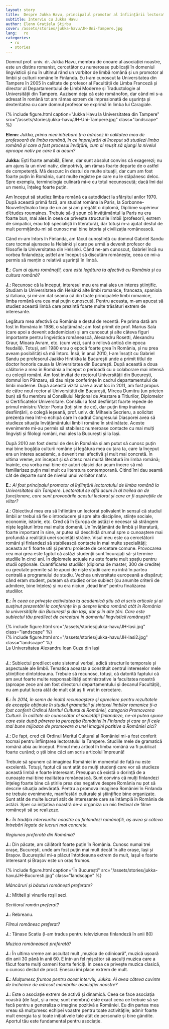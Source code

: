```yaml
---
layout: story
title:  Despre Jukka Havu, principalul promotor al înființării lectoratului de limba română la Universitatea din Tampere
subtitle: Interviu cu Jukka Havu
author: Elenn Grațiela Știrbu
cover: /assets/stories/jukka-havu/JH-Uni-Tampere.jpg
lang:   ro
categories:
  - ro
  - stories
---
```

 
Domnul prof. univ. dr. Jukka Havu, membru de onoare al asociației noastre, este un distins romanist, cercetător cu numeroase publicații în domeniul lingvisticii și nu în ultimul rând un vorbitor de limbă română și un promotor al limbii și culturii române în Finlanda.
Eu l-am cunoscut la Universitatea din Tampere în 2005 în calitate de profesor al Facultății de Limba Franceză și director al Departamentului de Limbi Moderne și Traductologie al Universității din Tampere. Auzisem deja că este românofon, dar când mi s-a adresat în română tot am rămas extrem de impresionată de ușurința și dexteritatea cu care domnul profesor se exprimă în limba lui Caragiale.
 
<div class="row">
  <div class="col-md-6 col-md-offset-3">
    {% include figure.html caption="Jukka Havu la Universitatea din Tampere" src="/assets/stories/jukka-havu/JH-Uni-Tampere.jpg" class="landscape" %}
  </div>
</div>
 
__Elenn__: _Jukka, prima mea întrebare ți-o adresez în calitatea mea de profesoară de limba română, în ce împrejurări ai început să studiezi limba română și care a fost procesul învățării, cum ai reușit să ajungi la nivelul aproape nativ pe care îl ai acum?_
 
__Jukka__: Ești foarte amabilă, Elenn, dar sunt absolut convins că exagerezi; nu am ajuns la un nivel nativ, dimpotrivă, am rămas foarte departe de o astfel de competență. Mă descurc în destul de multe situații, dar cum am fost foarte puțin în România, sunt multe registre pe care nu le stăpânesc deloc. Spre exemplu, terminologia culinară mi-e cu totul necunoscută; dacă îmi dai un meniu, înțeleg foarte puțin.
 
Am început să studiez limba română ca autodidact la sfârșitul anilor 1970. După această primă fază, am studiat româna la Paris, la Sorbonne-Nouvelle/Inalco timp de un an și am pregătit o diplomă, Diplôme supérieur d’études roumaines. Trebuie să-ți spun că învățământul la Paris nu era foarte bun, mai ales în ceea ce privește structurile limbii (profesorii, extrem de simpatici, erau toți specialiști în literatură), dar totuși m-a ajutat destul de mult permițându-mi să cunosc mai bine istoria și civilizația românească.
 
Când m-am întors în Finlanda, am făcut cunoștință cu domnul Gabriel Sandu care tocmai ajunsese la Helsinki și care pe urmă a devenit profesor de filosofie la Universitatea din Helsinki. Când ne-am cunoscut, Gabriel încă nu vorbea finlandeza; astfel am început să discutăm românește, ceea ce mi-a permis să mențin o relativă ușurință în limbă.
 
__E.__: _Cum ai ajuns românofil, care este legătura ta afectivă cu România și cu cultura română?_
 
__J.__: Recunosc că la început, interesul meu era mai ales un interes științific. Studiam la Universitatea din Helsinki alte limbi romanice, franceza, spaniola și italiana, și mi-am dat seama că din toate principalele limbi romanice, limba română era cea mai puțin cunoscută. Pentru aceasta, m-am apucat să studiez această limbă care prezintă foarte multe trăsături extrem de interesante.
 
Legătura mea afectivă cu România e destul de recentă. Pe prima dată am fost în România în 1986, o săptămână; am fost primit de prof. Marius Sala (care apoi a devenit adademician) și am cunoscut și alte câteva figuri importante pentru lingvistica românească, Alexandru Rosetti, Alexandru Graur, Mioara Avram, etc. (cum vezi, sunt o relicvă antică din epoca feudală). Totuși, anii 1980 erau o epocă foarte grea în România, și nu prea aveam posibilități să mă întorc. Însă, în anul 2010, l-am însoțit cu Gabriel Sandu pe profesorul Jaakko Hintikka la București unde a primit titlul de doctor honoris causa la Universitatea din București. După această a doua călătorie a mea în România a început o perioadă cu o colaborare mai intensă cu colegii români. Am fost invitat de rectorul Universității din București, domnul Ion Pânzaru, să dau niște conferințe în cadrul departamentului de limbi moderne. După această vizită care a avut loc în 2011, am fost propus de către noul rector al Universității din București, Mircea Dumitru (un prieten bun) să fiu membru al Consiliului Naţional de Atestare a Titlurilor, Diplomelor si Certificatelor Universitare. Consiliul a fost desființat foarte repede de primul ministru Victor Ponta (toți știm de ce), dar puțin timp înaintea desființării, o colegă ieșeană, prof. univ. dr. Mihaela Secrieru, a solicitat prezența mea într-o echipă care în cadrul Congresului Diasporei avea să studieze situația învățământului limbii române în străinătate. Aceste evenimente mi-au permis să stabilesc numeroase contacte cu mai mulți lingviști și filologi români, mai ales la București și la Iași.
 
După 2010 am fost destul de des în România și am putut să cunosc puțin mai bine bogăția culturii române și legătura mea cu țara ta, care la început era un interes academic, a devenit mai afectivă și mult mai concretă. În ultima vreme, am început și să citesc mai multă literatură îm limba română; înainte, era vorba mai bine de autori clasici dar acum încerc să mă familiarizez puțin mai mult cu literatura contemporană. Citind îmi dau seamă cât de departe sunt de nivelul unui vorbitor nativ.
 
__E.__: _Ai fost principalul promotor al înființării lectoratului de limba română la Universitatea din Tampere. Lectoratul se află acum în al treilea an de funcționare, care sunt provocările acestui lectorat și care ar fi aspirațiile de viitor?_
 
__J.__: Obiectivul meu era să înființăm un lectorat polivalent în sensul că studiul limbii ar trebui să fie o introducere și spre alte discipline, stiințe sociale, economie, istorie, etc. Cred că în Europa de astăzi e necesar să strângem niște legături între mai multe domenii. Un învățământ de limbă și literatură, foarte important în sine, ar putea să deschidă drumul spre o cunoaștere mai profundă a realității unei societăți străine. Visul meu este ca cercetătorii români și finlandezi să stabilească contacte în mai multe specialități; aceasta ar fi foarte util și pentru proiecte de cercetare comune. Provocarea cea mai grea este faptul că astăzi studenții sunt încurajați să-și termine studiile în cinci ani. În diplomele actuale nu este foarte mult spațiu pentru studii opționale. Cuantificarea studiilor (diploma de master, 300 de credite) cu greutate permite să te apuci de niște studii care nu intră în partea centrală a programului de studiu. Vechea universitate europeană a dispărut; când eram student, puteam să studiez orice subiect (cu anumite criterii de admitere, bine înțeles) și nu era niciun „dead line” pentru finalizarea studiilor.
 
__E.__: _În ceea ce privește activitatea ta academică știu că ai scris articole și ai susținut prezentări la conferințe în și despre limba română atât în România la universitățile din București și din Iași, dar și în alte țări. Care este subiectul tău predilect de cercetare în domeniul lingvisticii românești?_

<div class="row">
  <div class="col-md-6">
    {% include figure.html src="/assets/stories/jukka-havu/JH-Iasi.jpg" class="landscape" %}
  </div>
  <div class="col-md-6">
    {% include figure.html src="/assets/stories/jukka-havu/JH-Iasi2.jpg" class="landscape" %}
  </div>
  <div class="text-center">La Universitatea Alexandru Ioan Cuza din Iași</div>
  <br>
</div>

__J.__: Subiectul predilect este sistemul verbal, adică structurile temporale și aspectuale ale limbii. Tematica aceasta a constituit centrul intereselor mele științifice dintotdeauna. Trebuie să recunosc, totuși, că datorită faptului că am avut foarte multe responsabilități administrative la facultatea noastră (aproape zece ani am fost directorul departamentului și decanul Facultății), nu am putut lucra atât de mult cât aș fi vrut în cercetare.
 
__E.__: _În 2014, în semn de înaltă recunoaştere şi apreciere pentru rezultatele de excepţie obţinute în studiul gramaticii şi sintaxei limbilor romanice ți-a fost conferit Ordinul Meritul Cultural al României, categoria Promovarea Culturii. În calitate de cunoscător al societății finlandeze, ne-ai putea spune care este după părerea ta percepția României în Finlanda și care ar fi cele mai bune mijloace de promovare a unei imagini pozitive a României aici?_
 
__J.__: De fapt, cred că Ordinul Meritul Cultural al României mi-a fost conferit tocmai pentru înființarea lectoratului la Tampere. Studiile mele de gramatică română abia au început. Primul meu articol în limba română va fi publicat foarte curând; o știi bine căci am scris articolul împreună!
 
Trebuie să spunem că imaginea României în momentul de față nu este excelentă. Totuși, faptul că sunt atât de mulți studenți care vor să studieze această limbă e foarte interesant. Presupun că există o dorință de a cunoaște mai bine realitatea românească. Sunt convins că mulți finlandezi înțeleg foarte bine că știrile prea des negative despre România nu pot să descrie situația adevărată. Pentru a promova imaginea României în Finlanda ne trebuie evenimente, manifestări culturale și științifice bine organizate. Sunt atât de multe lucruri atât de interesante care se întâmplă în România de astăzi. Sper ca inițiativa noastră de-a organiza un mic festival de filme românești să se realizeze.
 
__E.__:  _În tradiția interviurilor noastre cu finlandezi românofili, aș avea și câteva întrebări legate de lucruri mai concrete._

_Regiunea preferată din România?_

__J.__: Din păcate, am călătorit foarte puțin în România. Cunosc numai trei orașe, București, unde am fost puțin mai mult decât în alte orașe, Iași și Brașov. Bucureștiul mi-a plăcut întotdeauna extrem de mult, Iașul e foarte interesant și Brașov este un oraș frumos.

<div class="row">
  <div class="col-md-6 col-md-offset-3">
    {% include figure.html caption="În București" src="/assets/stories/jukka-havu/JH-Bucuresti.jpg" class="landscape" %}
  </div>
</div>
 
_Mâncăruri și băuturi românești preferate?_

__J.__: Mititeii și vinurile roșii seci.

_Scriitorul român preferat?_

__J.__: Rebreanu.

_Filmul românesc preferat?_

__J.__: Tănase Scatiu (l-am tradus pentru televiziunea finlandeză în anii 80)

_Muzica românească preferată?_

__J.__: În ultima vreme am ascultat mult „muzica de odinioară”, muzică ușoară din anii 30 până în anii 60. E într-un fel mișcător să asculți muzica care a făcut foarte mulți oameni foarte fericiți. În ceea ce privește muzica clasică, o cunosc destul de prost. Enescu îmi place extrem de mult.
 
__E.__: _Mulțumesc frumos pentru acest interviu, Jukka. Ai avea câteva cuvinte de încheiere de adresat membrilor asociației noastre?_
 
__J.__: Este o asociație extrem de activă și dinamică. Ceea ce face asociația voastră (de fapt, și a mea; sunt membru) este exact ceea ce trebuie să se facă pentru a generaliza o imagine pozitivă a României. Eu din partea mea vreau să mulțumesc echipei voastre pentru toate activitățile; admir foarte mult energia ta și toate inițiativele tale atât de personale și bine gândite. Aportul tău este fundamental pentru asociație.
 